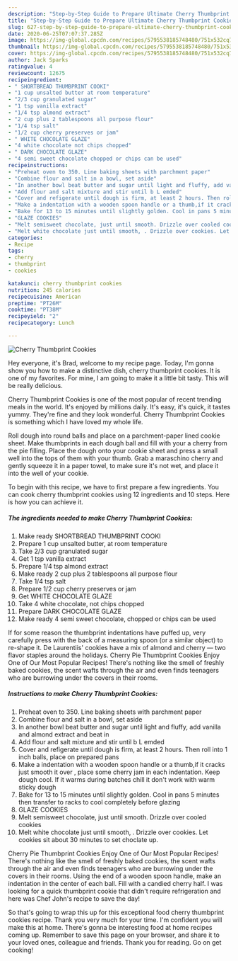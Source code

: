 ```yaml
---
description: "Step-by-Step Guide to Prepare Ultimate Cherry Thumbprint Cookies"
title: "Step-by-Step Guide to Prepare Ultimate Cherry Thumbprint Cookies"
slug: 627-step-by-step-guide-to-prepare-ultimate-cherry-thumbprint-cookies
date: 2020-06-25T07:07:37.285Z
image: https://img-global.cpcdn.com/recipes/5795538185748480/751x532cq70/cherry-thumbprint-cookies-recipe-main-photo.jpg
thumbnail: https://img-global.cpcdn.com/recipes/5795538185748480/751x532cq70/cherry-thumbprint-cookies-recipe-main-photo.jpg
cover: https://img-global.cpcdn.com/recipes/5795538185748480/751x532cq70/cherry-thumbprint-cookies-recipe-main-photo.jpg
author: Jack Sparks
ratingvalue: 4
reviewcount: 12675
recipeingredient:
- " SHORTBREAD THUMBPRINT COOKI"
- "1 cup unsalted butter at room temperature"
- "2/3 cup granulated sugar"
- "1 tsp vanilla extract"
- "1/4 tsp almond extract"
- "2 cup plus 2 tablespoons all purpose flour"
- "1/4 tsp salt"
- "1/2 cup cherry preserves or jam"
- " WHITE CHOCOLATE GLAZE"
- "4 white chocolate not chips chopped"
- " DARK CHOCOLATE GLAZE"
- "4 semi sweet chocolate chopped or chips can be used"
recipeinstructions:
- "Preheat oven to 350. Line baking sheets with parchment paper"
- "Combine flour and salt in a bowl, set aside"
- "In another bowl beat butter and sugar until light and fluffy, add vanilla and almond extract and beat in"
- "Add flour and salt mixture and stir until b L emded"
- "Cover and refigerate until dough is firm, at least 2 hours. Then roll into 1 inch balls, place on prepared pans"
- "Make a indentation with a wooden spoon handle or a thumb,if it cracks just smooth it over , place some cherry jam in each indentation. Keep dough cool. If it warms during batches chill it don&#39;t work with warm sticky dough"
- "Bake for 13 to 15 minutes until slightly golden. Cool in pans 5 minutes then transfer to racks to cool completely  before glazing"
- "GLAZE COOKIES"
- "Melt semisweet chocolate, just until smooth. Drizzle over cooled cookies"
- "Melt white chocolate just until smooth, . Drizzle over cookies. Let cookies  sit about 30 minutes to set choclate up."
categories:
- Recipe
tags:
- cherry
- thumbprint
- cookies

katakunci: cherry thumbprint cookies 
nutrition: 245 calories
recipecuisine: American
preptime: "PT26M"
cooktime: "PT38M"
recipeyield: "2"
recipecategory: Lunch

---
```



![Cherry Thumbprint Cookies](https://img-global.cpcdn.com/recipes/5795538185748480/751x532cq70/cherry-thumbprint-cookies-recipe-main-photo.jpg)

Hey everyone, it's Brad, welcome to my recipe page. Today, I'm gonna show you how to make a distinctive dish, cherry thumbprint cookies. It is one of my favorites. For mine, I am going to make it a little bit tasty. This will be really delicious.

Cherry Thumbprint Cookies is one of the most popular of recent trending meals in the world. It's enjoyed by millions daily. It's easy, it's quick, it tastes yummy. They're fine and they look wonderful. Cherry Thumbprint Cookies is something which I have loved my whole life.

Roll dough into round balls and place on a parchment-paper lined cookie sheet. Make thumbprints in each dough ball and fill with your a cherry from the pie filling. Place the dough onto your cookie sheet and press a small well into the tops of them with your thumb. Grab a maraschino cherry and gently squeeze it in a paper towel, to make sure it&#39;s not wet, and place it into the well of your cookie.


To begin with this recipe, we have to first prepare a few ingredients. You can cook cherry thumbprint cookies using 12 ingredients and 10 steps. Here is how you can achieve it.

<!--inarticleads1-->

##### The ingredients needed to make Cherry Thumbprint Cookies:

1. Make ready  SHORTBREAD THUMBPRINT COOKI
1. Prepare 1 cup unsalted butter, at room temperature
1. Take 2/3 cup granulated sugar
1. Get 1 tsp vanilla extract
1. Prepare 1/4 tsp almond extract
1. Make ready 2 cup plus 2 tablespoons all purpose flour
1. Take 1/4 tsp salt
1. Prepare 1/2 cup cherry preserves or jam
1. Get  WHITE CHOCOLATE GLAZE
1. Take 4 white chocolate, not chips chopped
1. Prepare  DARK CHOCOLATE GLAZE
1. Make ready 4 semi sweet chocolate, chopped or chips can be used


If for some reason the thumbprint indentations have puffed up, very carefully press with the back of a measuring spoon (or a similar object) to re-shape it. De Laurentiis&#39; cookies have a mix of almond and cherry — two flavor staples around the holidays. Cherry Pie Thumbprint Cookies Enjoy One of Our Most Popular Recipes! There&#39;s nothing like the smell of freshly baked cookies, the scent wafts through the air and even finds teenagers who are burrowing under the covers in their rooms. 

<!--inarticleads2-->

##### Instructions to make Cherry Thumbprint Cookies:

1. Preheat oven to 350. Line baking sheets with parchment paper
1. Combine flour and salt in a bowl, set aside
1. In another bowl beat butter and sugar until light and fluffy, add vanilla and almond extract and beat in
1. Add flour and salt mixture and stir until b L emded
1. Cover and refigerate until dough is firm, at least 2 hours. Then roll into 1 inch balls, place on prepared pans
1. Make a indentation with a wooden spoon handle or a thumb,if it cracks just smooth it over , place some cherry jam in each indentation. Keep dough cool. If it warms during batches chill it don&#39;t work with warm sticky dough
1. Bake for 13 to 15 minutes until slightly golden. Cool in pans 5 minutes then transfer to racks to cool completely  before glazing
1. GLAZE COOKIES
1. Melt semisweet chocolate, just until smooth. Drizzle over cooled cookies
1. Melt white chocolate just until smooth, . Drizzle over cookies. Let cookies  sit about 30 minutes to set choclate up.


Cherry Pie Thumbprint Cookies Enjoy One of Our Most Popular Recipes! There&#39;s nothing like the smell of freshly baked cookies, the scent wafts through the air and even finds teenagers who are burrowing under the covers in their rooms. Using the end of a wooden spoon handle, make an indentation in the center of each ball. Fill with a candied cherry half. I was looking for a quick thumbprint cookie that didn&#39;t require refrigeration and here was Chef John&#39;s recipe to save the day! 

So that's going to wrap this up for this exceptional food cherry thumbprint cookies recipe. Thank you very much for your time. I'm confident you will make this at home. There's gonna be interesting food at home recipes coming up. Remember to save this page on your browser, and share it to your loved ones, colleague and friends. Thank you for reading. Go on get cooking!
